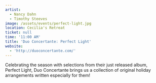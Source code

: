 ```yaml
---
artist:
  - Nancy Dahn
  - Timothy Steeves
image: /assets/events/perfect-light.jpg
location: Cecilia's Retreat
ticket: null
time: '11:00 AM'
title: 'Duo Concertante: Perfect Light'
website:
  - 'http://duoconcertante.com/'
---
```


Celebrating the season with selections from their just released album, Perfect Light, Duo Concertante brings us a collection of original holiday arrangements written especially for them!
